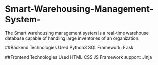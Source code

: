 # Smart-Warehousing-Management-System-
The Smart warehousing management system is a real-time warehouse database capable of handling large inventories of an organization.

##Backend Technologies Used
Python3
SQL
Framework: Flask

##Frontend Technologies Used
HTML
CSS
JS
Framework support: Jinja
